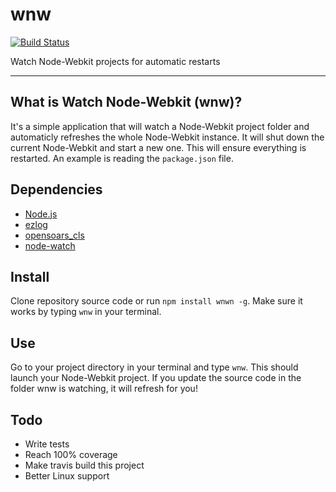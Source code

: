 wnw
===

[![Build Status](https://img.shields.io/travis/opensoars/wnw.svg?style=flat)](https://travis-ci.org/opensoars/wnw)

Watch Node-Webkit projects for automatic restarts

---

## What is Watch Node-Webkit (wnw)?
It's a simple application that will watch a Node-Webkit project folder and automaticly refreshes the whole Node-Webkit instance. It will shut down the current Node-Webkit and start a new one. This will ensure everything is restarted. An example is reading the `package.json` file.


## Dependencies
* [Node.js](http://nodejs.org/)
* [ezlog](https://github.com/opensoars/ezlog)
* [opensoars_cls](https://github.com/opensoars/cls)
* [node-watch](https://github.com/yuanchuan/node-watch)


## Install
Clone repository source code or run `npm install wnwn -g`. Make sure it works by typing `wnw` in your terminal.


## Use
Go to your project directory in your terminal and type `wnw`. This should launch your Node-Webkit project. If you update the source code in the folder wnw is watching, it will refresh for you!


## Todo
* Write tests
* Reach 100% coverage
* Make travis build this project
* Better Linux support